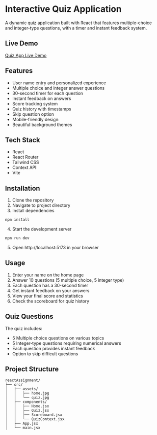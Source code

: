 # Interactive Quiz Application

A dynamic quiz application built with React that features multiple-choice and integer-type questions, with a timer and instant feedback system.

## Live Demo

[Quiz App Live Demo](your-deployed-url-here)

## Features

- User name entry and personalized experience
- Multiple choice and integer answer questions
- 30-second timer for each question
- Instant feedback on answers
- Score tracking system
- Quiz history with timestamps
- Skip question option
- Mobile-friendly design
- Beautiful background themes

## Tech Stack

- React
- React Router
- Tailwind CSS
- Context API
- Vite

## Installation

1. Clone the repository
2. Navigate to project directory
3. Install dependencies

```bash
npm install
```

4. Start the development server

```bash
npm run dev
```

5. Open http://localhost:5173 in your browser

## Usage

1. Enter your name on the home page
2. Answer 10 questions (5 multiple choice, 5 integer type)
3. Each question has a 30-second timer
4. Get instant feedback on your answers
5. View your final score and statistics
6. Check the scoreboard for quiz history

## Quiz Questions

The quiz includes:

- 5 Multiple choice questions on various topics
- 5 Integer-type questions requiring numerical answers
- Each question provides instant feedback
- Option to skip difficult questions

## Project Structure

```
reactAssignment/
├── src/
│   ├── assets/
│   │   ├── home.jpg
│   │   └── quiz.jpg
│   ├── components/
│   │   ├── Home.jsx
│   │   ├── Quiz.jsx
│   │   ├── Scoreboard.jsx
│   │   └── QuizContext.jsx
│   ├── App.jsx
│   └── main.jsx
```
